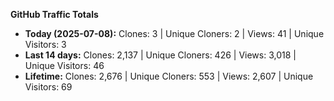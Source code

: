 
**GitHub Traffic Totals**

- **Today (2025-07-08):** Clones: 3 | Unique Cloners: 2 | Views: 41 | Unique Visitors: 3
- **Last 14 days:** Clones: 2,137 | Unique Cloners: 426 | Views: 3,018 | Unique Visitors: 46
- **Lifetime:** Clones: 2,676 | Unique Cloners: 553 | Views: 2,607 | Unique Visitors: 69
